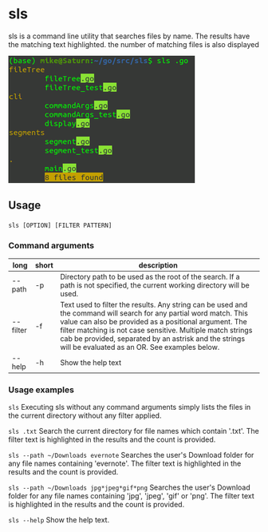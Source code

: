 # sls
sls is a command line utility that searches files by name. The results have the matching text highlighted. 
the number of matching files is also displayed

![Main Menu](./images/cmd.png "executed command")

## Usage

`sls [OPTION] [FILTER PATTERN]`

### Command arguments 
|long|short|description|
|----------|----------|----------|
|--path|-p| Directory path to be used as the root of the search. If a path is not specified, the current working directory will be used.|
|--filter|-f|Text used to filter the results. Any string can be used and the command will search for any partial word match. This value can also be provided as a positional argument. The filter matching is not case sensitive. Multiple match strings cab be provided, separated by an astrisk and the strings will be evaluated as an OR.   See examples below. |
|--help|-h|Show the help text|

### Usage examples
`sls`
Executing sls without any command arguments simply lists the files in the current directory without any filter applied. 

`sls .txt`
Search the current directory for file names which contain '.txt'. The filter text is highlighted in the results and the count is provided. 

`sls --path ~/Downloads evernote`
Searches the user's Download folder for any file names containing 'evernote'. The filter text is highlighted in the results and the count is provided.

`sls --path ~/Downloads jpg*jpeg*gif*png`
Searches the user's Download folder for any file names containing 'jpg', 'jpeg', 'gif' or 'png'. The filter text is highlighted in the results and the count is provided.


`sls --help`
Show the help text. 

